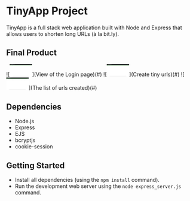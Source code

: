 # TinyApp Project

TinyApp is a full stack web application built with Node and Express that allows users to shorten long URLs (à la bit.ly).

## Final Product

![<img alt="Login page" width="60px" src="./imgs/user_login.png" />](View of the Login page)(#)
![<img alt="Where users can create tiny urls" width="60px" src="./imgs/create_url.png" />](Create tiny urls)(#)
![<img alt="A list of urls created" width="60px" src="./imgs/urs_list.png" />](The list of urls created)(#)

## Dependencies

- Node.js
- Express
- EJS
- bcryptjs
- cookie-session

## Getting Started

- Install all dependencies (using the `npm install` command).
- Run the development web server using the `node express_server.js` command.